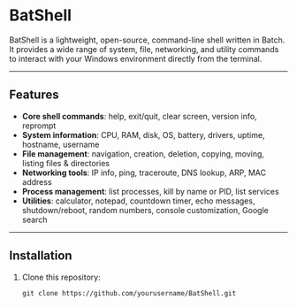 # BatShell

BatShell is a lightweight, open-source, command-line shell written in Batch. It provides a wide range of system, file, networking, and utility commands to interact with your Windows environment directly from the terminal.

---

## Features

- **Core shell commands**: help, exit/quit, clear screen, version info, reprompt
- **System information**: CPU, RAM, disk, OS, battery, drivers, uptime, hostname, username
- **File management**: navigation, creation, deletion, copying, moving, listing files & directories
- **Networking tools**: IP info, ping, traceroute, DNS lookup, ARP, MAC address
- **Process management**: list processes, kill by name or PID, list services
- **Utilities**: calculator, notepad, countdown timer, echo messages, shutdown/reboot, random numbers, console customization, Google search

---

## Installation

1. Clone this repository:
   
   ``git clone https://github.com/yourusername/BatShell.git``
